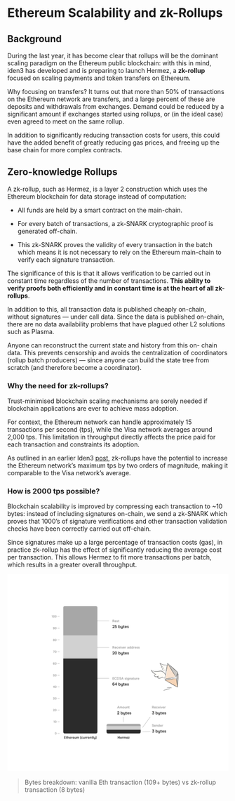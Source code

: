 # Ethereum Scalability and zk-Rollups

## Background
During the last year, it has become clear that rollups will be the dominant scaling paradigm on the Ethereum public blockchain: with this in mind, iden3 has developed and is preparing to launch Hermez, a **zk-rollup** focused on scaling payments and token transfers on Ethereum.

Why focusing on transfers? It turns out that more than 50% of transactions on the Ethereum network are transfers, and a large percent of these are deposits and withdrawals from exchanges. Demand could be reduced by a significant amount if exchanges started using rollups, or (in the ideal case) even agreed to meet on the same rollup.

In addition to significantly reducing transaction costs for users, this could have the added benefit of greatly reducing gas prices, and freeing up the base chain for more complex contracts.

## Zero-knowledge Rollups

A zk-rollup, such as Hermez, is a layer 2 construction which uses the Ethereum blockchain for data storage instead of computation:
- All funds are held by a smart contract on the main-chain.

- For every batch of transactions, a zk-SNARK cryptographic proof is generated off-chain.

- This zk-SNARK proves the validity of every transaction in the batch which means it is not necessary to rely on the Ethereum main-chain to verify each signature transaction.

The significance of this is that it allows verification to be carried out in constant time regardless of the number of transactions. **This ability to verify proofs both efficiently and in constant time is at the heart of all zk-rollups**.

In addition to this, all transaction data is published cheaply on-chain, without signatures — under call data. Since the data is published on-chain, there are no data availability problems that have plagued other L2 solutions such as Plasma.

Anyone can reconstruct the current state and history from this on- chain data. This prevents censorship and avoids the centralization of coordinators (rollup batch producers) — since anyone can build the state tree from scratch (and therefore become a coordinator).

### **Why the need for zk-rollups?**

Trust-minimised blockchain scaling mechanisms are sorely needed if blockchain applications are ever to achieve mass adoption.

For context, the Ethereum network can handle approximately 15 transactions per second (tps), while the Visa network averages around 2,000 tps.
This limitation in throughput directly affects the price paid for each transaction and constraints its adoption.

As outlined in an earlier Iden3 [post](https://iden3.io/post/istanbul-zkrollup-ethereum-throughput-limits-analysis), zk-rollups have the potential to increase
the Ethereum network’s maximum tps by two orders of magnitude, making it comparable to the Visa network’s average.

### **How is 2000 tps possible?**

Blockchain scalability is improved by compressing each transaction to ~10 bytes: instead of including signatures on-chain, we send a zk-SNARK which proves that 1000’s of signature verifications and other transaction validation checks have been correctly carried out off-chain.

Since signatures make up a large percentage of transaction costs (gas), in practice zk-rollup has the effect of significantly reducing the average cost per transaction. This allows Hermez to fit more transactions per batch, which results in a greater overall throughput.

![](../imgs/rollup_graph.png)

> Bytes breakdown: vanilla Eth transaction (109+ bytes) vs zk-rollup transaction (8 bytes)
